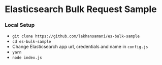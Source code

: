 # Elasticsearch Bulk Request Sample

### Local Setup

* `git clone https://github.com/lakhansamani/es-bulk-sample`
* `cd es-bulk-sample`
* Change Elasticsearch app url, credentials and name in `config.js`
* `yarn`
* `node index.js`

